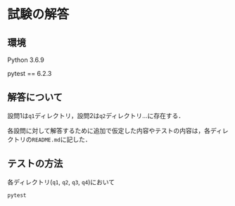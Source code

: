 # 試験の解答

## 環境

Python 3.6.9

pytest == 6.2.3

## 解答について

設問1は`q1`ディレクトリ，設問2は`q2`ディレクトリ...に存在する．

各設問に対して解答するために追加で仮定した内容やテストの内容は，各ディレクトリの`README.md`に記した．

## テストの方法

各ディレクトリ(`q1`, `q2`, `q3`, `q4`)において

```bash
pytest
```
